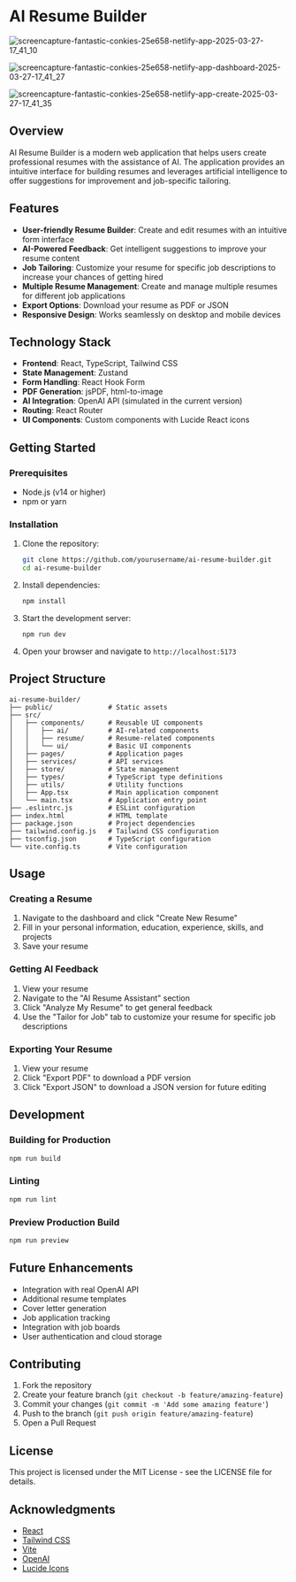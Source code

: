 # AI Resume Builder
![screencapture-fantastic-conkies-25e658-netlify-app-2025-03-27-17_41_10](https://github.com/user-attachments/assets/9888aad5-1d96-4630-aa7d-ce9a80789897)

![screencapture-fantastic-conkies-25e658-netlify-app-dashboard-2025-03-27-17_41_27](https://github.com/user-attachments/assets/d1919b7d-23e0-4bf9-a44a-ac13c47c75e3)

![screencapture-fantastic-conkies-25e658-netlify-app-create-2025-03-27-17_41_35](https://github.com/user-attachments/assets/5a24576c-1d70-4317-8357-893efdd9fef4)


## Overview

AI Resume Builder is a modern web application that helps users create professional resumes with the assistance of AI. The application provides an intuitive interface for building resumes and leverages artificial intelligence to offer suggestions for improvement and job-specific tailoring.

## Features

- **User-friendly Resume Builder**: Create and edit resumes with an intuitive form interface
- **AI-Powered Feedback**: Get intelligent suggestions to improve your resume content
- **Job Tailoring**: Customize your resume for specific job descriptions to increase your chances of getting hired
- **Multiple Resume Management**: Create and manage multiple resumes for different job applications
- **Export Options**: Download your resume as PDF or JSON
- **Responsive Design**: Works seamlessly on desktop and mobile devices

## Technology Stack

- **Frontend**: React, TypeScript, Tailwind CSS
- **State Management**: Zustand
- **Form Handling**: React Hook Form
- **PDF Generation**: jsPDF, html-to-image
- **AI Integration**: OpenAI API (simulated in the current version)
- **Routing**: React Router
- **UI Components**: Custom components with Lucide React icons

## Getting Started

### Prerequisites

- Node.js (v14 or higher)
- npm or yarn

### Installation

1. Clone the repository:
   ```bash
   git clone https://github.com/yourusername/ai-resume-builder.git
   cd ai-resume-builder
   ```

2. Install dependencies:
   ```bash
   npm install
   ```

3. Start the development server:
   ```bash
   npm run dev
   ```

4. Open your browser and navigate to `http://localhost:5173`

## Project Structure

```
ai-resume-builder/
├── public/              # Static assets
├── src/
│   ├── components/      # Reusable UI components
│   │   ├── ai/          # AI-related components
│   │   ├── resume/      # Resume-related components
│   │   └── ui/          # Basic UI components
│   ├── pages/           # Application pages
│   ├── services/        # API services
│   ├── store/           # State management
│   ├── types/           # TypeScript type definitions
│   ├── utils/           # Utility functions
│   ├── App.tsx          # Main application component
│   └── main.tsx         # Application entry point
├── .eslintrc.js         # ESLint configuration
├── index.html           # HTML template
├── package.json         # Project dependencies
├── tailwind.config.js   # Tailwind CSS configuration
├── tsconfig.json        # TypeScript configuration
└── vite.config.ts       # Vite configuration
```

## Usage

### Creating a Resume

1. Navigate to the dashboard and click "Create New Resume"
2. Fill in your personal information, education, experience, skills, and projects
3. Save your resume

### Getting AI Feedback

1. View your resume
2. Navigate to the "AI Resume Assistant" section
3. Click "Analyze My Resume" to get general feedback
4. Use the "Tailor for Job" tab to customize your resume for specific job descriptions

### Exporting Your Resume

1. View your resume
2. Click "Export PDF" to download a PDF version
3. Click "Export JSON" to download a JSON version for future editing

## Development

### Building for Production

```bash
npm run build
```

### Linting

```bash
npm run lint
```

### Preview Production Build

```bash
npm run preview
```

## Future Enhancements

- Integration with real OpenAI API
- Additional resume templates
- Cover letter generation
- Job application tracking
- Integration with job boards
- User authentication and cloud storage

## Contributing

1. Fork the repository
2. Create your feature branch (`git checkout -b feature/amazing-feature`)
3. Commit your changes (`git commit -m 'Add some amazing feature'`)
4. Push to the branch (`git push origin feature/amazing-feature`)
5. Open a Pull Request

## License

This project is licensed under the MIT License - see the LICENSE file for details.

## Acknowledgments

- [React](https://reactjs.org/)
- [Tailwind CSS](https://tailwindcss.com/)
- [Vite](https://vitejs.dev/)
- [OpenAI](https://openai.com/)
- [Lucide Icons](https://lucide.dev/)
